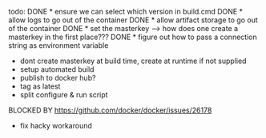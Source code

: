 ﻿todo:
DONE * ensure we can select which version in build.cmd
DONE * allow logs to go out of the container
DONE * allow artifact storage to go out of the container
DONE * set the masterkey --> how does one create a masterkey in the first place???
DONE * figure out how to pass a connection string as environment variable
* dont create masterkey at build time, create at runtime if not supplied
* setup automated build
* publish to docker hub?
* tag as latest
* split configure & run script


BLOCKED BY https://github.com/docker/docker/issues/26178
* fix hacky workaround